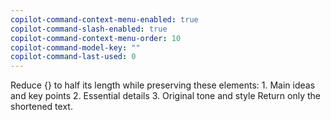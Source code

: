 ```yaml
---
copilot-command-context-menu-enabled: true
copilot-command-slash-enabled: true
copilot-command-context-menu-order: 10
copilot-command-model-key: ""
copilot-command-last-used: 0
---
```

Reduce {} to half its length while preserving these elements:
    1. Main ideas and key points
    2. Essential details
    3. Original tone and style
    Return only the shortened text.